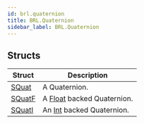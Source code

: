 ```yaml
---
id: brl.quaternion
title: BRL.Quaternion
sidebar_label: BRL.Quaternion
---
```



## Structs
| Struct | Description |
|---|---|
| [SQuat](../../brl/brl.quaternion/squat) | A Quaternion. |
| [SQuatF](../../brl/brl.quaternion/squatf) | A [Float](../../brl/brl.blitz/#float) backed Quaternion. |
| [SQuatI](../../brl/brl.quaternion/squati) | An [Int](../../brl/brl.blitz/#int) backed Quaternion. |

